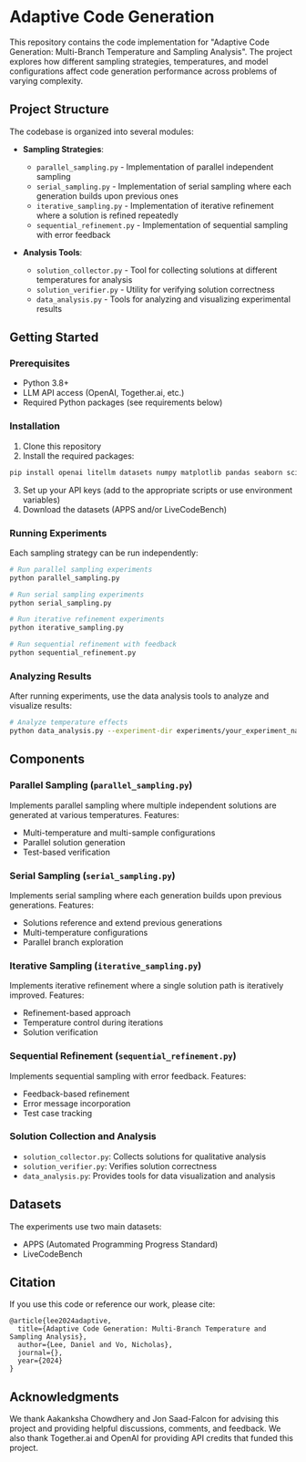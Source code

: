 # Adaptive Code Generation

This repository contains the code implementation for "Adaptive Code Generation: Multi-Branch Temperature and Sampling Analysis". The project explores how different sampling strategies, temperatures, and model configurations affect code generation performance across problems of varying complexity.

## Project Structure

The codebase is organized into several modules:

- **Sampling Strategies**:
  - `parallel_sampling.py` - Implementation of parallel independent sampling
  - `serial_sampling.py` - Implementation of serial sampling where each generation builds upon previous ones
  - `iterative_sampling.py` - Implementation of iterative refinement where a solution is refined repeatedly
  - `sequential_refinement.py` - Implementation of sequential sampling with error feedback

- **Analysis Tools**:
  - `solution_collector.py` - Tool for collecting solutions at different temperatures for analysis
  - `solution_verifier.py` - Utility for verifying solution correctness
  - `data_analysis.py` - Tools for analyzing and visualizing experimental results

## Getting Started

### Prerequisites

- Python 3.8+
- LLM API access (OpenAI, Together.ai, etc.)
- Required Python packages (see requirements below)

### Installation

1. Clone this repository
2. Install the required packages:

```bash
pip install openai litellm datasets numpy matplotlib pandas seaborn scikit-learn
```

3. Set up your API keys (add to the appropriate scripts or use environment variables)
4. Download the datasets (APPS and/or LiveCodeBench)

### Running Experiments

Each sampling strategy can be run independently:

```bash
# Run parallel sampling experiments
python parallel_sampling.py

# Run serial sampling experiments
python serial_sampling.py

# Run iterative refinement experiments
python iterative_sampling.py

# Run sequential refinement with feedback
python sequential_refinement.py
```

### Analyzing Results

After running experiments, use the data analysis tools to analyze and visualize results:

```bash
# Analyze temperature effects
python data_analysis.py --experiment-dir experiments/your_experiment_name
```

## Components

### Parallel Sampling (`parallel_sampling.py`)

Implements parallel sampling where multiple independent solutions are generated at various temperatures. Features:
- Multi-temperature and multi-sample configurations
- Parallel solution generation
- Test-based verification

### Serial Sampling (`serial_sampling.py`)

Implements serial sampling where each generation builds upon previous generations. Features:
- Solutions reference and extend previous generations
- Multi-temperature configurations
- Parallel branch exploration

### Iterative Sampling (`iterative_sampling.py`)

Implements iterative refinement where a single solution path is iteratively improved. Features:
- Refinement-based approach
- Temperature control during iterations
- Solution verification

### Sequential Refinement (`sequential_refinement.py`)

Implements sequential sampling with error feedback. Features:
- Feedback-based refinement
- Error message incorporation
- Test case tracking

### Solution Collection and Analysis

- `solution_collector.py`: Collects solutions for qualitative analysis
- `solution_verifier.py`: Verifies solution correctness
- `data_analysis.py`: Provides tools for data visualization and analysis

## Datasets

The experiments use two main datasets:
- APPS (Automated Programming Progress Standard)
- LiveCodeBench

## Citation

If you use this code or reference our work, please cite:

```
@article{lee2024adaptive,
  title={Adaptive Code Generation: Multi-Branch Temperature and Sampling Analysis},
  author={Lee, Daniel and Vo, Nicholas},
  journal={},
  year={2024}
}
```

## Acknowledgments

We thank Aakanksha Chowdhery and Jon Saad-Falcon for advising this project and providing helpful discussions, comments, and feedback. We also thank Together.ai and OpenAI for providing API credits that funded this project.